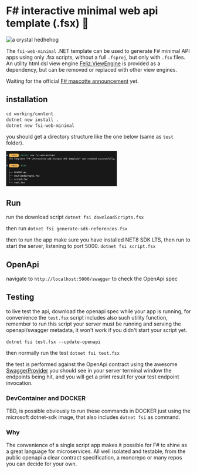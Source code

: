 # F# interactive minimal web api template (.fsx) 🦔

<img src="https://github.com/jkone27/fsi-web-minimal/assets/10419217/7bca3c61-b9e7-48f5-b153-fdafd6cc1edd" alt="a crystal hedhehog" width="50%" height="auto">

The `fsi-web-minimal` .NET template can be used to generate F# minimal API apps using only .fsx scripts, without a full `.fsproj`, but only with `.fsx` files.
An utility html dsl view engine [Feliz.ViewEngine](https://github.com/dbrattli/Feliz.ViewEngine) is provided as a dependency, but can be removed or replaced with other view engines.

Waiting for the official [F# mascotte announcement](https://sergeytihon.com/2024/03/02/f-weekly-9-2024-should-hedgehog-be-an-official-f-mascot/) yet.

## installation

```
cd working/content
dotnet new install .
dotnet new fsi-web-minimal
```

you should get a directory structure like the one below (same as `test` folder).

<img src="image.png" alt="dir tree" width="60%" height="auto" />

## Run

run the download script
`dotnet fsi downloadScripts.fsx`

then run 
`dotnet fsi generate-sdk-references.fsx`

then to run the app make sure you have installed NET8 SDK LTS,
then run to start the server, listening to port 5000.
`dotnet fsi script.fsx`

## OpenApi

navigate to `http://localhost:5000/swagger` to check the OpenApi spec

## Testing 

to live test the api, download the openapi spec while your app is running, for convenience the `test.fsx` script includes also such utility function, remember to run this script your server must be running and serving the openapi/swagger metadata, it won't work if you didn't start your script yet.

`dotnet fsi test.fsx --update-openapi`

then normally run the test `dotnet fsi test.fsx` 

the test is performed against the OpenApi contract using the awesome [SwaggerProvider](https://fsprojects.github.io/SwaggerProvider/#/)
you should see in your server terminal window the endpoints being hit, and you will get a print result for your test endpoint invocation.

### DevContainer and DOCKER

TBD, is possible obviously to run these commands in DOCKER just using the microsoft dotnet-sdk image, that also includes `dotnet fsi` as command.

### Why

The convenience of a single script app makes it possible for F# to shine as a great language for microservices. All well isolated and testable, from the public openapi a clear contract specification, a monorepo or many repos you can decide for your own. 

